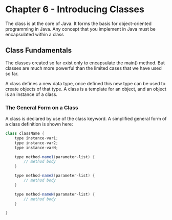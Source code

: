 # Chapter 6 - Introducing Classes

The class is at the core of Java. It forms the basis for object-oriented programming in Java. Any concept that you implement in Java must be encapsulated within a class

## Class Fundamentals

The classes created so far exist only to encapsulate the main() method. But classes are much more powerful than the limited cases that we have used so far.

A class defines a new data type, once defined this new type can be used to create objects of that type. A class is a template for an object, and an object is an instance of a class.

### The General Form on a Class

A class is declared by use of the class keyword. A simplified general form of a class definition is shown here:

```java
class className {
    type instance-var1;
    type instance-var2;
    type instance-varN;

    type method-name1(parameter-list) {
        // method body
    }

    type method-name2(parameter-list) {
        // method body
    }

    type method-nameN(paramater-list) {
        // method body
    }

}
```
